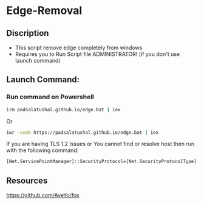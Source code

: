 # Edge-Removal

## Discription
- This script remove edge completely from windows
- Requires you to Run Script file ADMINISTRATOR! (if you don't use launch command)

## Launch Command:
### Run command on Powershell
```bash
irm padsalatushal.github.io/edge.bat | iex
```
Or
```bash
iwr -useb https://padsalatushal.github.io/edge.bat | iex
```

If you are having TLS 1.2 Issues or You cannot find or resolve host then run with the following command:

```bash
[Net.ServicePointManager]::SecurityProtocol=[Net.SecurityProtocolType]::Tls12;iex(New-Object Net.WebClient).DownloadString('https://raw.githubusercontent.com/padsalatushal/Edge-Removal/main/Edge_Removal.bat')
```

## Resources 

https://github.com/AveYo/fox

